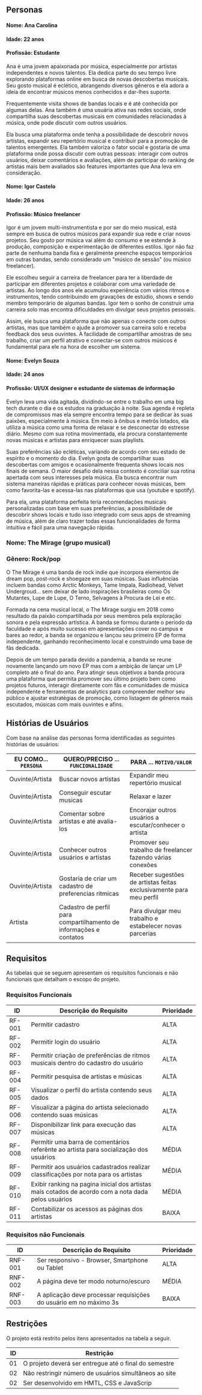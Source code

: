 ## Personas

#### Nome: Ana Carolina
#### Idade: 22 anos
#### Profissão: Estudante 

Ana é uma jovem apaixonada por música, especialmente por artistas independentes e novos talentos. Ela dedica parte do seu tempo livre explorando plataformas online em busca de novas descobertas musicais. Seu gosto musical é eclético, abrangendo diversos gêneros e ela adora a ideia de encontrar músicos menos conhecidos e dar-lhes suporte.

Frequentemente visita shows de bandas locais e é até conhecida por algumas delas. Ana também é uma usuária ativa nas redes sociais, onde compartilha suas descobertas musicais em comunidades relacionadas à música, onde pode discutir com outros usuários.

Ela busca uma plataforma onde tenha a possibilidade de descobrir novos artistas, expandir seu repertório musical e contribuir para a promoção de talentos emergentes. Ela também valoriza o fator social e gostaria de uma plataforma onde possa discutir com outras pessoas: interagir com outros usuários, deixar comentários e avaliações, além de participar do ranking de artistas mais bem avaliados são features importantes que Ana leva em consideração.

#### Nome: Igor Castelo
#### Idade: 26 anos
#### Profissão: Músico freelancer

Igor é um jovem multi-instrumentista e por ser do meio musical, está sempre em busca de outros músicos para expandir sua rede e criar novos projetos. Seu gosto por música vai além do consumo e se estende à produção, composição e experimentação de diferentes estilos. Igor não faz parte de nenhuma banda fixa e geralmente preenche espaços temporários em outras bandas, sendo considerado um "músico de sessão" (ou músico freelancer). 

Ele escolheu seguir a carreira de freelancer para ter a liberdade de participar em diferentes projetos e colaborar com uma variedade de artistas. Ao longo dos anos ele acumulou experiência com vários ritmos e instrumentos, tendo contribuindo em gravações de estúdio, shows e sendo membro temporário de algumas bandas. Igor tem o sonho de construir uma carreira solo mas encontra dificuldades em divulgar seus projetos pessoais.

Assim, ele busca uma plataforma que não apenas o conecte com outros artistas, mas que também o ajude a promover sua carreira solo e receba feedback dos seus ouvintes. A facilidade de compartilhar amostras de seu trabalho, criar um perfil atrativo e conectar-se com outros músicos é fundamental para ele na hora de escolher um sistema.

#### Nome: Evelyn Souza
#### Idade: 24 anos
#### Profissão: UI/UX designer e estudante de sistemas de informação

Evelyn leva uma vida agitada, dividindo-se entre o trabalho em uma big tech durante o dia e os estudos na graduação à noite. Sua agenda é repleta de compromissos mas ela sempre encontra tempo para se dedicar às suas paixões, especialmente à música. Em meio à ônibus e metrôs lotados, ela utiliza a música como uma forma de relaxar e se desconectar do estresse diário. Mesmo com sua rotina movimentada, ela procura constantemente novas músicas e artistas para enriquecer suas playlists.

Suas preferências são ecléticas, variando de acordo com seu estado de espírito e o momento do dia. Evelyn gosta de compartilhar suas descobertas com amigos e ocasionalmente frequenta shows locais nos finais de semana. O maior desafio dela nessa contexto é conciliar sua rotina apertada com seus interesses pela música. Ela busca encontrar num sistema maneiras rápidas e práticas para conhecer novas músicas, bem como favorita-las e acessa-las nas plataformas que usa (youtube e spotify).

Para ela, uma plataforma perfeita teria recomendações musicais personalizadas com base em suas preferências, a possibilidade de descobrir shows locais e tudo isso integrado com seus apps de streaming de música, além de claro trazer todas essas funcionalidades de forma intuitiva e fácil para uma navegação rápida.

### Nome: The Mirage (grupo musical)
### Gênero: Rock/pop   

O The Mirage é uma banda de rock indie que incorpora elementos de dream pop, post-rock e shoegaze em suas músicas. Suas influências incluem bandas como Arctic Monkeys, Tame Impala, Radiohead, Velvet Undergroud... sem deixar de lado inspirações brasileiras como Os Mutantes, Lupe de Lupe, O Terno, Selvagens à Procura de Lei e etc. 

Formada na cena musical local, o The Mirage surgiu em 2018 como resultado da paixão compartilhada por seus membros pela exploração sonora e pela expressão artística. A banda se formou durante o período da faculdade e após muito sucesso em apresentações cover no campus e bares ao redor, a banda se organizou e lançou seu primeiro EP de forma independente, ganhando reconhecimento local e construindo uma base de fãs dedicada.

Depois de um tempo parada devido a pandemia, a banda se reune novamente lançando um novo EP mas com a ambição de lançar um LP completo até o final do ano. Para atingir seus objetivos a banda procura uma plataforma que permita promover seu último projeto bem como projetos futuros, interagir diretamente com fãs e comunidades de música independente e ferramentas de analytics para compreender melhor seu público e ajustar estratégias de promoção, como listagem de gêneros mais escutados, músicas com mais ouvintes e afins. 


## Histórias de Usuários

Com base na análise das personas forma identificadas as seguintes histórias de usuários:

|EU COMO... `PERSONA`| QUERO/PRECISO ... `FUNCIONALIDADE` |PARA ... `MOTIVO/VALOR`                 |
|--------------------|------------------------------------|----------------------------------------|
|Ouvinte/Artista     | Buscar novos artistas              | Expandir meu repertório musical        |
|Ouvinte/Artista     | Conseguir escutar musicas          | Relaxar e lazer                        |
|Ouvinte/Artista     | Comentar sobre artistas e até avalia-los  | Encorajar outros usuários a escutar/conhecer o artista              |
|Ouvinte/Artista     | Conhecer outros usuários e artistas | Promover seu trabalho de freelancer fazendo várias conexões             |
|Ouvinte/Artista     | Gostaria de criar um cadastro de preferencias ritmicas    | Receber sugestões de artistas feitas exclusivamente para meu perfil  |
|Artista             | Cadastro de perfil para compartilhamento de informações e contatos    | Para divulgar meu trabalho e estabelecer novas parcerias  |


## Requisitos

As tabelas que se seguem apresentam os requisitos funcionais e não funcionais que detalham o escopo do projeto.


### Requisitos Funcionais

|ID    | Descrição do Requisito  | Prioridade | 
|------|-----------------------------------------|----| 
|RF-001| Permitir cadastro | ALTA |  
|RF-002| Permitir login do usuário | ALTA |  
|RF-003| Permitir criação de preferências de ritmos musicais dentro do cadastro do usuário | ALTA |  
|RF-004| Permitir pesquisa de artistas e músicas | ALTA |  
|RF-005| Visualizar o perfil do artista contendo seus dados | ALTA | 
|RF-006| Visualizar a página do artista selecionado contendo suas músicas | ALTA | 
|RF-007| Disponibilizar link para execução das músicas | ALTA |
|RF-008| Permitir uma barra de comentários referênte ao artista para socialização dos usuários | MÉDIA | 
|RF-009| Permitir aos usuários cadastrados realizar classificaçôes por nota para os artistas | MÉDIA |  
|RF-010| Exibir ranking na pagina inicial dos artistas mais cotados de acordo com a nota dada pelos usuários | MÉDIA |  
|RF-011| Contabilizar os acessos as páginas dos artistas | BAIXA |  


### Requisitos não Funcionais

|ID     | Descrição do Requisito  |Prioridade |
|-------|-------------------------|----|
|RNF-001| Ser responsivo - Browser, Smartphone ou Tablet | ALTA | 
|RNF-002| A página deve ter modo noturno/escuro | MÉDIA | 
|RNF-003| A aplicação deve processar requisições do usuário em no máximo 3s | BAIXA | 


## Restrições

O projeto está restrito pelos itens apresentados na tabela a seguir.

|ID| Restrição                                             |
|--|-------------------------------------------------------|
|01| O projeto deverá ser entregue até o final do semestre |
|02| Não restringir número de usuários simultâneos ao site |
|02| Ser desenvolvido em HMTL, CSS e JavaScrip             |
